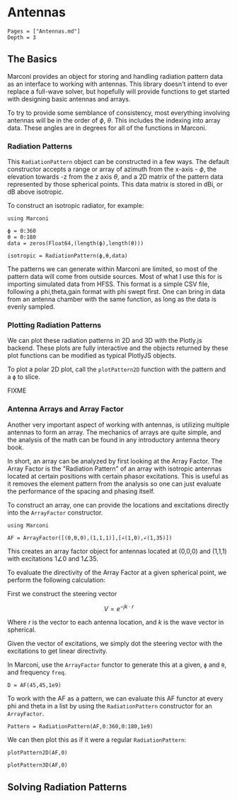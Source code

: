 # Antennas

```@contents
Pages = ["Antennas.md"]
Depth = 3
```

## The Basics
Marconi provides an object for storing and handling radiation pattern data as an interface to working with antennas. This library doesn't intend to ever replace a full-wave solver, but hopefully will provide functions to get started with designing basic antennas and arrays.

To try to provide some semblance of consistency, most everything involving antennas will be in the order of $\phi$, $\theta$. This includes the indexing into array data. These angles are in degrees for all of the functions in Marconi.

### Radiation Patterns
This `RadiationPattern` object can be constructed in a few ways. The default constructor accepts a range or array of azimuth from the x-axis - $\phi$, the elevation towards -z from the z axis $\theta$, and a 2D matrix of the pattern data represented by those spherical points. This data matrix is stored in dBi, or dB above isotropic.

To construct an isotropic radiator, for example:

```@example rad
using Marconi

ϕ = 0:360
θ = 0:180
data = zeros(Float64,(length(ϕ),length(θ)))

isotropic = RadiationPattern(ϕ,θ,data)
```

The patterns we can generate within Marconi are limited, so most of the pattern data will come from outside sources. Most of what I use this for is importing simulated data from HFSS. This format is a simple CSV file, following a phi,theta,gain format with phi swept first. One can bring in data from an antenna chamber with the same function, as long as the data is evenly sampled.


### Plotting Radiation Patterns
We can plot these radiation patterns in 2D and 3D with the Plotly.js backend. These plots are fully interactive and the objects returned by these plot functions can be modified as typical PlotlyJS objects.

To plot a polar 2D plot, call the `plotPattern2D` function with the pattern and a `ϕ` to slice.

FIXME



### Antenna Arrays and Array Factor
Another very important aspect of working with antennas, is utilizing multiple antennas to form an array. The mechanics of arrays are quite simple, and the analysis of the math can be found in any introductory antenna theory book.

In short, an array can be analyzed by first looking at the Array Factor. The Array Factor is the "Radiation Pattern" of an array with isotropic antennas located at certain positions with certain phasor excitations. This is useful as it removes the element pattern from the analysis so one can just evaluate the performance of the spacing and phasing itself.

To construct an array, one can provide the locations and excitations directly into the `ArrayFactor` constructor.

```@example af
using Marconi

AF = ArrayFactor([(0,0,0),(1,1,1)],[∠(1,0),∠(1,35)])
```

This creates an array factor object for antennas located at (0,0,0) and (1,1,1) with excitations 1∠0 and 1∠35.

To evaluate the directivity of the Array Factor at a given spherical point, we perform the following calculation:

First we construct the steering vector
```math
V = e^{-jk \cdot r}
```
Where $r$ is the vector to each antenna location, and $k$ is the wave vector in spherical.

Given the vector of excitations, we simply dot the steering vector with the excitations to get linear directivity.

In Marconi, use the `ArrayFactor` functor to generate this at a given, `ϕ` and `θ`, and frequency `freq`.

```@example af
D = AF(45,45,1e9)
```

To work with the AF as a pattern, we can evaluate this AF functor at every phi and theta in a list by using the `RadiationPattern` constructor for an `ArrayFactor`.

```@example af
Pattern = RadiationPattern(AF,0:360,0:180,1e9)
```

We can then plot this as if it were a regular `RadiationPattern`:

```@example af
plotPattern2D(AF,0)
```

```@example af
plotPattern3D(AF,0)
```

## Solving Radiation Patterns
